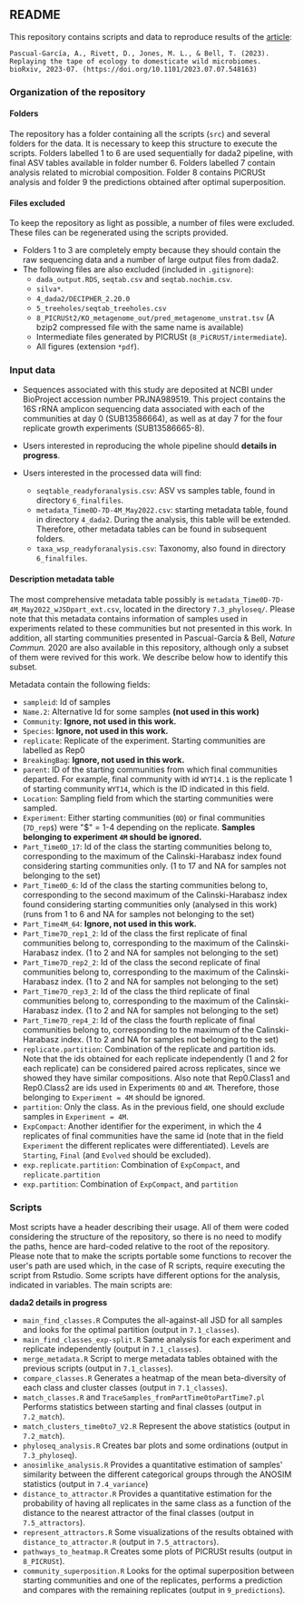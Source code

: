

## README


This repository contains scripts and data to reproduce results of the [article](https://doi.org/10.1101/2023.07.07.548163):

```
Pascual-García, A., Rivett, D., Jones, M. L., & Bell, T. (2023). Replaying the tape of ecology to domesticate wild microbiomes. bioRxiv, 2023-07. (https://doi.org/10.1101/2023.07.07.548163)
```

### Organization of the repository

#### Folders
The repository has a folder containing all the scripts (`src`) and several folders for the data. It is necessary to keep this structure to execute the scripts. Folders labelled 1 to 6 are used sequentially for dada2 pipeline, with final ASV tables available in folder number 6. Folders labelled 7 contain analysis related to microbial composition. Folder 8 contains PICRUSt analysis and folder 9 the predictions obtained after optimal superposition.

#### Files excluded

To keep the repository as light as possible, a number of files were excluded. These files can be regenerated using the scripts provided.

* Folders 1 to 3 are completely empty because they should contain the raw sequencing data and a number of large output files from dada2. 
* The following files are also excluded (included in `.gitignore`):
    * `dada_output.RDS`, `seqtab.csv` and `seqtab.nochim.csv`.
    * `silva*`.
    * `4_dada2/DECIPHER_2.20.0`
    * `5_treeholes/seqtab_treeholes.csv`
    * `8_PICRUSt2/KO_metagenome_out/pred_metagenome_unstrat.tsv` (A bzip2 compressed file with the same name is available)
    * Intermediate files generated by PICRUSt (`8_PiCRUST/intermediate`).
    * All figures (extension `*pdf`).

### Input data

* Sequences associated with this study are deposited at NCBI under BioProject accession number PRJNA989519. This project contains the 16S rRNA amplicon sequencing data associated with each of the communities at day 0
(SUB13586664), as well as at day 7 for the four replicate growth experiments (SUB13586665-8). 

* Users interested in reproducing the whole pipeline should **details in progress**.

* Users interested in the processed data will find: 
    * `seqtable_readyforanalysis.csv`: ASV vs samples table, found in directory `6_finalfiles`.
    * `metadata_Time0D-7D-4M_May2022.csv`: starting metadata table, found in directory `4_dada2`. During the analysis, this table will be extended. Therefore, other metadata tables can be found in subsequent folders.
    * `taxa_wsp_readyforanalysis.csv`: Taxonomy, also found in directory `6_finalfiles`.
    
    
#### Description metadata table

The most comprehensive metadata table possibly is `metadata_Time0D-7D-4M_May2022_wJSDpart_ext.csv`, located in the directory `7.3_phyloseq/`. Please note that this metadata contains information of samples used in experiments related to these communities but not presented in this work. In addition, all starting communities presented in Pascual-García & Bell, _Nature Commun._ 2020 are also available in this repository, although only a subset of them were revived for this work. We describe below how to identify this subset.

Metadata contain the following fields:

* `sampleid`: Id of samples
* `Name.2`: Alternative Id for some samples **(not used in this work)**
* `Community`: **Ignore, not used in this work.**
* `Species`: **Ignore, not used in this work.**
* `replicate`: Replicate of the experiment. Starting communities are labelled as Rep0
* `BreakingBag`: **Ignore, not used in this work.**
* `parent`: ID of the starting communities from which final communities departed. For example, final community with id `WYT14.1` is the replicate 1 of starting community `WYT14`, which is the ID indicated in this field. 
* `Location`: Sampling field from which the starting communities were sampled.
* `Experiment`: Either starting communities (`0D`) or final communities (`7D_rep$`) were "$" = 1-4 depending on the replicate. **Samples belonging to experiment `4M` should be ignored.**
* `Part_Time0D_17`: Id of the class the starting communities belong to, corresponding to the maximum of the Calinski-Harabasz index found considering starting communities only. (1 to 17 and NA for samples not belonging to the set)
* `Part_Time0D_6`:  Id of the class the starting communities belong to, corresponding to the second maximum of the Calinski-Harabasz index found considering starting communities only (analysed in this work) (runs from 1 to 6 and NA for samples not belonging to the set)
* `Part_Time4M_64`:  **Ignore, not used in this work.**
* `Part_Time7D_rep1_2`: Id of the class the first replicate of final communities belong to, corresponding to the maximum of the Calinski-Harabasz index.  (1 to 2 and NA for samples not belonging to the set)
* `Part_Time7D_rep2_2`:  Id of the class the second replicate of final communities belong to, corresponding to the maximum of the Calinski-Harabasz index. (1 to 2 and NA for samples not belonging to the set)
* `Part_Time7D_rep3_2`:  Id of the class the third replicate of final communities belong to, corresponding to the maximum of the Calinski-Harabasz index. (1 to 2 and NA for samples not belonging to the set)
* `Part_Time7D_rep4_2`:  Id of the class the fourth replicate of final communities belong to, corresponding to the maximum of the Calinski-Harabasz index. (1 to 2 and NA for samples not belonging to the set)
* `replicate.partition`: Combination of the replicate and partition ids. Note that the ids obtained for each replicate independently (1 and 2 for each replicate) can be considered paired across replicates, since we showed they have similar compositions. Also note that Rep0.Class1 and Rep0.Class2 are ids used in Experiments `0D` and `4M`. Therefore, those belonging to `Experiment = 4M` should be ignored.
* `partition`: Only the class. As in the previous field, one should exclude samples in `Experiment = 4M`.
* `ExpCompact`: Another identifier for the experiment, in which the 4 replicates of final communities have the same id (note that in the field `Experiment` the different replicates were differentiated). Levels are `Starting`, `Final` (and `Evolved` should be excluded).
* `exp.replicate.partition`: Combination of `ExpCompact`, and `replicate.partition`
* `exp.partition`: Combination of `ExpCompact`, and `partition`




### Scripts

Most scripts have a header describing their usage. All of them were coded considering the structure of the repository, so there is no need to modify the paths, hence are hard-coded relative to the root of the repository. Please note that to make the scripts portable some functions to recover the user's path are used which, in the case of R scripts, require executing the script from Rstudio. Some scripts have different options for the analysis, indicated in variables. The main scripts are:

**dada2 details in progress**

* `main_find_classes.R` Computes the all-against-all JSD for all samples and looks for the optimal partition (output in `7.1_classes`).
* `main_find_classes_exp-split.R` Same analysis for each experiment and replicate independently (output in `7.1_classes`).
* `merge_metadata.R` Script to merge metadata tables obtained with the previous scripts (output in `7.1_classes`).
* `compare_classes.R` Generates a heatmap of the mean beta-diversity of each class and cluster classes (output in `7.1_classes`).
* `match_classes.R` and `TraceSamples_fromPartTime0toPartTime7.pl` Performs statistics between starting and final classes (output in `7.2_match`).
* `match_clusters_time0to7_V2.R` Represent the above statistics (output in `7.2_match`).
* `phyloseq_analysis.R` Creates bar plots and some ordinations (output in `7.3_phyloseq`).
* `anosimlike_analysis.R` Provides a quantitative estimation of samples' similarity between the different categorical groups through the ANOSIM statistics (output in `7.4_variance`)
* `distance_to_attractor.R` Provides a quantitative estimation for the probability of having all replicates in the same class as a function of the distance to the nearest attractor of the final classes (output in `7.5_attractors`).
* `represent_attractors.R` Some visualizations of the results obtained with `distance_to_attractor.R` (output in `7.5_attractors`).
* `pathways_to_heatmap.R` Creates some plots of PICRUSt results (output in `8_PICRUSt`).
* `community_superposition.R` Looks for the optimal superposition between starting communities and one of the replicates, performs a prediction and compares with the remaining replicates (output in `9_predictions`).



